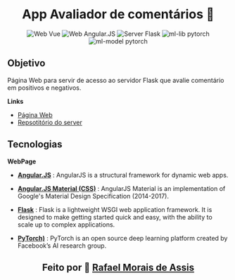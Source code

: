 <div align="center">
<h1>App Avaliador de comentários 💬</h1>
<p align="center">
  <img src="https://img.shields.io/badge/app-web--site-success" alt="Web Vue">
  <img src="https://img.shields.io/badge/web-angular.js-blue" alt="Web Angular.JS">
  <img src="https://img.shields.io/badge/server-flask-orange" alt="Server Flask">
  <img src="https://img.shields.io/badge/ml--lib-pytorch-orange" alt="ml-lib pytorch">
  <img src="https://img.shields.io/badge/ml--model-RNN--LSTM-orange" alt="ml-model pytorch">
</p>
</div>

## Objetivo

Página Web para servir de acesso ao servidor Flask que avalie comentário em positivos e negativos.

**Links**
+ [Página Web](https://rafanthx13.github.io/rating-comments-app/)
+ [Repsotitório do server](https://github.com/rafanthx13/rating-comments)

## Tecnologias

**WebPage**

+ **[Angular.JS](https://angularjs.org/)** : AngularJS is a structural framework for dynamic web apps.
+ **[Angular.JS Material (CSS)](https://material.angularjs.org/latest/)** : AngularJS Material is an implementation of Google's Material Design Specification (2014-2017).

+ **[Flask](https://flask.palletsprojects.com/en/1.1.x/)** : Flask is a lightweight WSGI web application framework. It is designed to make getting started quick and easy, with the ability to scale up to complex applications.
+ **[PyTorch)](https://pytorch.org/)** : PyTorch is an open source deep learning platform created by Facebook’s AI research group.


<h2 align="center">Feito por &#128640; <a href="https://rafanthx13.github.io/">Rafael Morais de Assis</a></h2>
